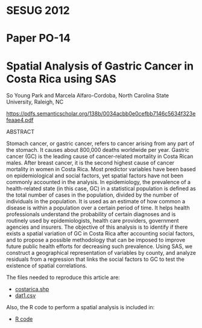 # SESUG 2012
# Paper PO-14
# Spatial Analysis of Gastric Cancer in Costa Rica using SAS 
So Young Park and Marcela Alfaro-Cordoba, North Carolina State University, Raleigh, NC  

https://pdfs.semanticscholar.org/138b/0034acbb0e0cefbb7146c5634f323efeaae4.pdf

ABSTRACT  

Stomach cancer, or gastric cancer, refers to cancer arising from any part of the stomach.  It causes about 800,000 deaths worldwide per year.  Gastric cancer (GC) is the leading cause of cancer-related mortality in Costa Rican males.  After breast cancer, it is the second highest cause of cancer mortality in women in Costa Rica.  Most predictor variables have been based on epidemiological and social factors, yet spatial factors have not been commonly accounted in the analysis.  In epidemiology, the prevalence of a health-related state (in this case, GC) in a statistical population is defined as the total number of cases in the population, divided by the number of individuals in the population.  It is used as an estimate of how common a disease is within a population over a certain period of time.  It helps health professionals understand the probability of certain diagnoses and is routinely used by epidemiologists, health care providers, government agencies and insurers.  The objective of this analysis is to identify if there exists a spatial variation of GC in Costa Rica after accounting social factors, and to propose a possible methodology that can be imposed to improve future public health efforts for decreasing such prevalence.   Using SAS, we construct a geographical representation of variables by county, and analyze residuals from a regression that links the social factors to GC to test the existence of spatial correlations.  

The files needed to reproduce this article are:

- [costarica.shp](https://github.com/malfaro2/CostaRica_CG/blob/master/costa%20rica.shp)
- [dat1.csv](https://github.com/malfaro2/CostaRica_CG/blob/master/dat1.csv)

Also, the R code to perform a spatial analysis is included in:

- [R code](https://github.com/malfaro2/CostaRica_CG/blob/master/finalcode.R)
